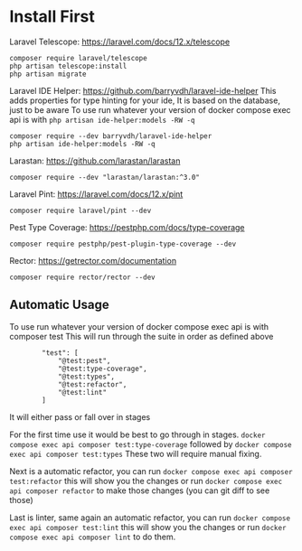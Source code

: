 # Install First

Laravel Telescope: https://laravel.com/docs/12.x/telescope
```
composer require laravel/telescope
php artisan telescope:install
php artisan migrate
```

Laravel IDE Helper: https://github.com/barryvdh/laravel-ide-helper
This adds properties for type hinting for your ide, It is based on the database, just to be aware
To use run whatever your version of docker compose exec api is with `php artisan ide-helper:models -RW -q`
```
composer require --dev barryvdh/laravel-ide-helper
php artisan ide-helper:models -RW -q
```

Larastan: https://github.com/larastan/larastan
```
composer require --dev "larastan/larastan:^3.0"
```

Laravel Pint: https://laravel.com/docs/12.x/pint
```
composer require laravel/pint --dev
```

Pest Type Coverage: https://pestphp.com/docs/type-coverage
```
composer require pestphp/pest-plugin-type-coverage --dev
```

Rector: https://getrector.com/documentation
```
composer require rector/rector --dev
```

## Automatic Usage
To use run whatever your version of docker compose exec api is with composer test
This will run through the suite in order as defined above
```
        "test": [
            "@test:pest",
            "@test:type-coverage",
            "@test:types",
            "@test:refactor",
            "@test:lint"
        ]
```
It will either pass or fall over in stages

For the first time use it would be best to go through in stages. `docker compose exec api composer test:type-coverage` followed by `docker compose exec api composer test:types`
These two will require manual fixing.

Next is a automatic refactor, you can run `docker compose exec api composer test:refactor` this will show you the changes or run `docker compose exec api composer refactor` to make those changes (you can git diff to see those)

Last is linter, same again an automatic refactor, you can run `docker compose exec api composer test:lint` this will show you the changes or run `docker compose exec api composer lint` to do them.
